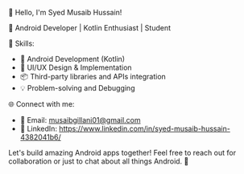 👋 Hello, I'm Syed Musaib Hussain!

🚀 Android Developer | Kotlin Enthusiast | Student

🔧 Skills:
   - 📱 Android Development (Kotlin)
   - 🧰 UI/UX Design & Implementation
   - 📦 Third-party libraries and APIs integration
   - 💡 Problem-solving and Debugging

🌐 Connect with me:
   - 📧 Email: musaibgillani01@gmail.com
   - 💼 LinkedIn: https://www.linkedin.com/in/syed-musaib-hussain-4382041b6/

Let's build amazing Android apps together! Feel free to reach out for collaboration or just to chat about all things Android. 🤝

